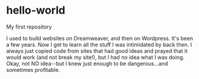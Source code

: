 # hello-world
My first repository

I used to build websites on Dreamweaver, and then on Wordpress. It's been a few years. Now I get to learn all the stuff I was intimidated by back then. I always just copied code from sites that had good ideas and prayed that it would work (and not break my site!), but I had no idea what I was doing. Okay, not NO idea--but I knew just enough to be dangerous...and sometimes profitable.
